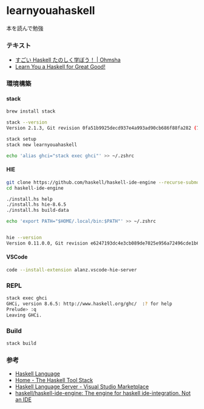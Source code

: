 # learnyouahaskell

本を読んで勉強

### テキスト

- [すごい Haskell たのしく学ぼう！ \| Ohmsha](https://www.ohmsha.co.jp/book/9784274068850/)
- [Learn You a Haskell for Great Good\!](http://learnyouahaskell.com/)

### 環境構築

#### stack

```sh
brew install stack

stack --version
Version 2.1.3, Git revision 0fa51b9925decd937e4a993ad90cb686f88fa282 (7739 commits) x86_64 hpack-0.31.2

stack setup
stack new learnyouahaskell

echo 'alias ghci="stack exec ghci"' >> ~/.zshrc
```

#### HIE

```sh
git clone https://github.com/haskell/haskell-ide-engine --recurse-submodules
cd haskell-ide-engine

./install.hs help
./install.hs hie-8.6.5
./install.hs build-data

echo 'export PATH="$HOME/.local/bin:$PATH"' >> ~/.zshrc


hie --version
Version 0.11.0.0, Git revision e6247193dc4e3cb089de7025e956a72496cde1b6 (2933 commits) x86_64 ghc-8.6.5
```

#### VSCode

```sh
code --install-extension alanz.vscode-hie-server
```

### REPL

```sh
stack exec ghci
GHCi, version 8.6.5: http://www.haskell.org/ghc/  :? for help
Prelude> :q
Leaving GHCi.
```

### Build

```sh
stack build
```

### 参考

- [Haskell Language](https://www.haskell.org/)
- [Home \- The Haskell Tool Stack](https://docs.haskellstack.org/en/stable/README/)
- [Haskell Language Server \- Visual Studio Marketplace](https://marketplace.visualstudio.com/items?itemName=alanz.vscode-hie-server)
- [haskell/haskell\-ide\-engine: The engine for haskell ide\-integration\. Not an IDE](https://github.com/haskell/haskell-ide-engine#building)
